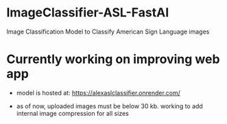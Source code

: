 # ImageClassifier-ASL-FastAI
Image Classification Model to Classify American Sign Language images

# Currently working on improving web app

- model is hosted at: https://alexaslclassifier.onrender.com/

- as of now, uploaded images must be below 30 kb. working to add internal image compression for all sizes
